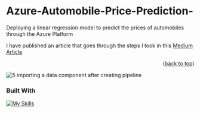 # Azure-Automobile-Price-Prediction-
Deploying a linear regression model to predict the prices of automobiles through the Azure Platform

I have published an article that goes through the steps I took in this <a href="https://pub.towardsai.net/building-a-simple-linear-regression-model-on-azure-to-predict-car-prices-136080bece24?sk=76cce0aae6dba80dc69847dd8652c4fc">Medium Article</a>

<p align="right">(<a href="#readme-top">back to top</a>)</p>

![5  importing a data component after creating pipeline](https://github.com/user-attachments/assets/eee9924b-a9da-47b2-85cc-feb3c03cf67c)



### Built With
[![My Skills](https://skillicons.dev/icons?i=python,azure,vscode)](https://skillicons.dev)
